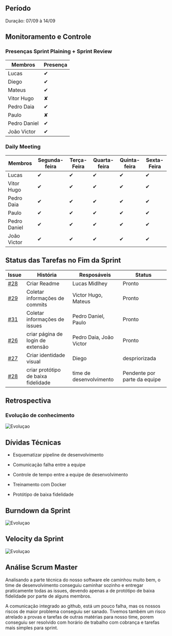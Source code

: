 
## Período



Duração: 07/09 à 14/09



## Monitoramento e Controle



### Presenças Sprint Plaining + Sprint Review



|**Membros**|**Presença**|
|--|--|
| Lucas | ✔ |
| Diego | ✔ |
| Mateus | ✔ |
| Vitor Hugo | ✘ |
| Pedro Daia | ✔ |
| Paulo | ✘ |
| Pedro Daniel | ✔ |
| João Victor | ✔ |



### Daily Meeting



| Membros | Segunda-feira | Terça-Feira | Quarta-feira | Quinta-feira | Sexta-Feira |
|--|--|--|--|--|--|
| Lucas | ✔ | ✔ | ✔ | ✔ | ✔ |
| Vitor Hugo | ✔ | ✔ | ✔ |✔ | ✔ |
| Pedro Daia | ✔ | ✔ | ✔ |✔ | ✔ |
| Paulo | ✔ | ✔ | ✔ |✔ | ✔ |
| Pedro Daniel | ✔ | ✔ | ✔ |✔ | ✔ |
| João Victor | ✔ | ✔ | ✔ |✔ | ✔ |



## Status das Tarefas no Fim da Sprint



| **Issue** | **História** | **Resposáveis** | **Status** |
|--|--|--|--|
| [#28](https://github.com/fga-eps-mds/2019.2-Git-Breakdown/issues/28) | Criar Readme | Lucas Midlhey | Pronto |
| [#29](https://github.com/fga-eps-mds/2019.2-Git-Breakdown/issues/29) | Coletar informações de commits | Victor Hugo, Mateus | Pronto |
| [#31](https://github.com/fga-eps-mds/2019.2-Git-Breakdown/issues/31) | Coletar informações de issues | Pedro Daniel, Paulo | Pronto |
| [#26](https://github.com/fga-eps-mds/2019.2-Git-Breakdown/issues/26) | criar página de login de extensão | Pedro Daia, João Victor | Pronto |
| [#27](https://github.com/fga-eps-mds/2019.2-Git-Breakdown/issues/27) | Criar identidade visual | Diego | despriorizada |
| [#28](https://github.com/fga-eps-mds/2019.2-Git-Breakdown/issues/8) | criar protótipo de baixa fidelidade| time de desenvolvimento | Pendente por parte da equipe |



## Retrospectiva



### Evolução de conhecimento



![Evoluçao](https://i.imgur.com/Bt19gve.png)



## Dívidas Técnicas



- Esquematizar pipeline de desenvolvimento



- Comunicação falha entre a equipe



- Controle de tempo entre a equipe de desenvolvimento



- Treinamento com Docker

- Protótipo de baixa fidelidade



## Burndown da Sprint

  ![Evoluçao](https://i.imgur.com/FzMtDtS.png)

  ## Velocity da Sprint
![Evoluçao](https://i.imgur.com/aSY1AeF.png)


## Análise Scrum Master



Analisando a parte técnica do nosso software ele caminhou muito bem, o time de desenvolvimento conseguiu caminhar sozinho e entregar praticamente todas as issues, devendo apenas a de protótipo de baixa fidelidade por parte de alguns membros.

A comunicação integrado ao github, está um pouco falha, mas os nossos riscos de maior problema conseguiu ser sanado. Tivemos também um risco atrelado a provas e tarefas de outras matérias para nosso time, porem conseguiu ser resolvido com horário de trabalho com cobrança e tarefas mais simples para sprint.
